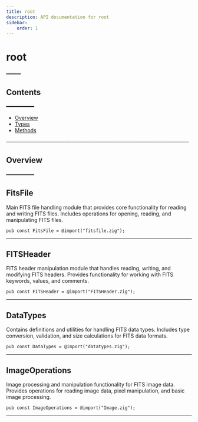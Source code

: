 ```yaml
---
title: root
description: API documentation for root
sidebar:
    order: 1
---
```


# root
════

## Contents
━━━━━━━━━

- [Overview](#overview)
- [Types](#types)
- [Methods](#methods)

──────────────────────────────────────────────────



## Overview
━━━━━━━━━

## FitsFile

Main FITS file handling module that provides core functionality for reading and writing FITS files.
Includes operations for opening, reading, and manipulating FITS files.

```zig
pub const FitsFile = @import("fitsfile.zig");
```

---

## FITSHeader

FITS header manipulation module that handles reading, writing, and modifying FITS headers.
Provides functionality for working with FITS keywords, values, and comments.

```zig
pub const FITSHeader = @import("FITSHeader.zig");
```

---

## DataTypes

Contains definitions and utilities for handling FITS data types.
Includes type conversion, validation, and size calculations for FITS data formats.

```zig
pub const DataTypes = @import("datatypes.zig");
```

---

## ImageOperations

Image processing and manipulation functionality for FITS image data.
Provides operations for reading image data, pixel manipulation, and basic image processing.

```zig
pub const ImageOperations = @import("Image.zig");
```

---

